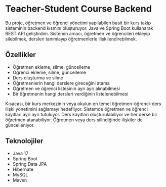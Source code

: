 # Teacher-Student Course Backend

Bu proje, öğretmen ve öğrenci yönetimi yapılabilen basit bir kurs takip sisteminin backend kısmını oluşturuyor. Java ve Spring Boot kullanarak REST API geliştirdim. Sistemin amacı, öğretmen ve öğrencileri ekleyip silebilmek, dersleri tanımlayıp öğretmenlerle ilişkilendirebilmek.

## Özellikler

- Öğretmen ekleme, silme, güncelleme
- Öğrenci ekleme, silme, güncelleme
- Ders oluşturma ve silme
- Öğretmenlerin hangi derslere gireceğini atama
- Öğretmen ve öğrenci listesinin ayrı ayrı alınabilmesi
- Bir öğretmenin hangi dersleri verdiğinin listelenebilmesi

Kısacası, bir kurs merkezinin veya okulun en temel öğretmen-öğrenci-ders ilişki yönetimini sağlamayı hedefliyor. Sistemde öğretmen ve öğrenci kayıtları ayrı ayrı tutuluyor. Ders kayıtları oluşturulabiliyor ve her derse bir öğretmen atanabiliyor. Öğretmen veya ders silindiğinde ilişkiler de güncelleniyor.

## Teknolojiler

- Java 17
- Spring Boot
- Spring Data JPA
- Hibernate
- MySQL
- Maven
